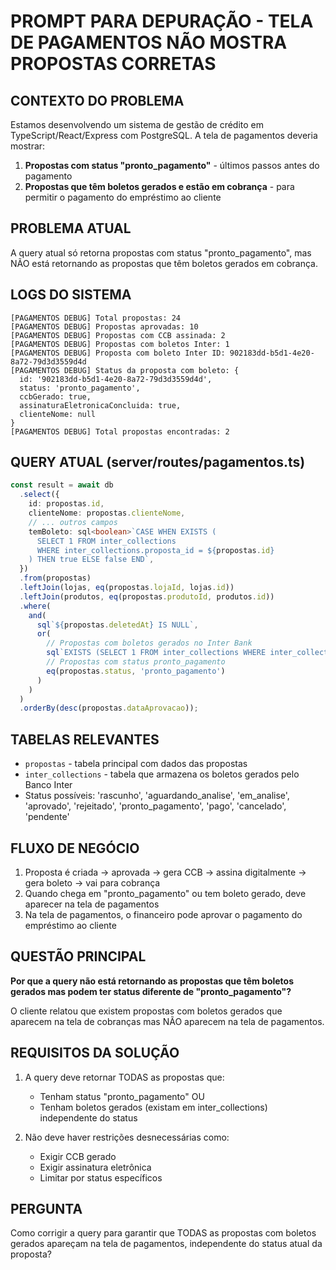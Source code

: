 # PROMPT PARA DEPURAÇÃO - TELA DE PAGAMENTOS NÃO MOSTRA PROPOSTAS CORRETAS

## CONTEXTO DO PROBLEMA

Estamos desenvolvendo um sistema de gestão de crédito em TypeScript/React/Express com PostgreSQL. A tela de pagamentos deveria mostrar:

1. **Propostas com status "pronto_pagamento"** - últimos passos antes do pagamento
2. **Propostas que têm boletos gerados e estão em cobrança** - para permitir o pagamento do empréstimo ao cliente

## PROBLEMA ATUAL

A query atual só retorna propostas com status "pronto_pagamento", mas NÃO está retornando as propostas que têm boletos gerados em cobrança.

## LOGS DO SISTEMA

```
[PAGAMENTOS DEBUG] Total propostas: 24
[PAGAMENTOS DEBUG] Propostas aprovadas: 10
[PAGAMENTOS DEBUG] Propostas com CCB assinada: 2
[PAGAMENTOS DEBUG] Propostas com boletos Inter: 1
[PAGAMENTOS DEBUG] Proposta com boleto Inter ID: 902183dd-b5d1-4e20-8a72-79d3d3559d4d
[PAGAMENTOS DEBUG] Status da proposta com boleto: {
  id: '902183dd-b5d1-4e20-8a72-79d3d3559d4d',
  status: 'pronto_pagamento',
  ccbGerado: true,
  assinaturaEletronicaConcluida: true,
  clienteNome: null
}
[PAGAMENTOS DEBUG] Total propostas encontradas: 2
```

## QUERY ATUAL (server/routes/pagamentos.ts)

```typescript
const result = await db
  .select({
    id: propostas.id,
    clienteNome: propostas.clienteNome,
    // ... outros campos
    temBoleto: sql<boolean>`CASE WHEN EXISTS (
      SELECT 1 FROM inter_collections 
      WHERE inter_collections.proposta_id = ${propostas.id}
    ) THEN true ELSE false END`,
  })
  .from(propostas)
  .leftJoin(lojas, eq(propostas.lojaId, lojas.id))
  .leftJoin(produtos, eq(propostas.produtoId, produtos.id))
  .where(
    and(
      sql`${propostas.deletedAt} IS NULL`,
      or(
        // Propostas com boletos gerados no Inter Bank
        sql`EXISTS (SELECT 1 FROM inter_collections WHERE inter_collections.proposta_id = ${propostas.id})`,
        // Propostas com status pronto_pagamento
        eq(propostas.status, 'pronto_pagamento')
      )
    )
  )
  .orderBy(desc(propostas.dataAprovacao));
```

## TABELAS RELEVANTES

- `propostas` - tabela principal com dados das propostas
- `inter_collections` - tabela que armazena os boletos gerados pelo Banco Inter
- Status possíveis: 'rascunho', 'aguardando_analise', 'em_analise', 'aprovado', 'rejeitado', 'pronto_pagamento', 'pago', 'cancelado', 'pendente'

## FLUXO DE NEGÓCIO

1. Proposta é criada → aprovada → gera CCB → assina digitalmente → gera boleto → vai para cobrança
2. Quando chega em "pronto_pagamento" ou tem boleto gerado, deve aparecer na tela de pagamentos
3. Na tela de pagamentos, o financeiro pode aprovar o pagamento do empréstimo ao cliente

## QUESTÃO PRINCIPAL

**Por que a query não está retornando as propostas que têm boletos gerados mas podem ter status diferente de "pronto_pagamento"?**

O cliente relatou que existem propostas com boletos gerados que aparecem na tela de cobranças mas NÃO aparecem na tela de pagamentos.

## REQUISITOS DA SOLUÇÃO

1. A query deve retornar TODAS as propostas que:
   - Tenham status "pronto_pagamento" OU
   - Tenham boletos gerados (existam em inter_collections) independente do status

2. Não deve haver restrições desnecessárias como:
   - Exigir CCB gerado
   - Exigir assinatura eletrônica
   - Limitar por status específicos

## PERGUNTA

Como corrigir a query para garantir que TODAS as propostas com boletos gerados apareçam na tela de pagamentos, independente do status atual da proposta?
